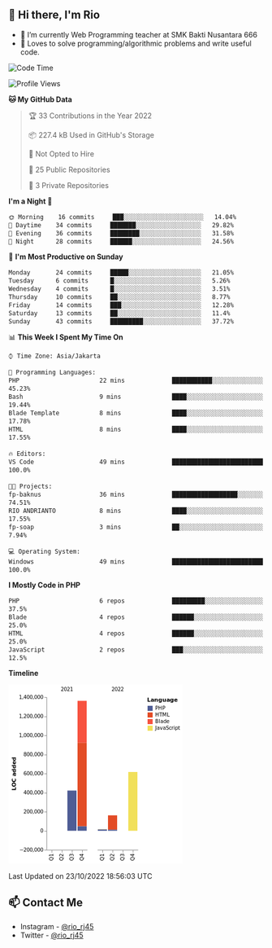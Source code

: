 ## 👋 Hi there, I'm Rio 

-  🔭 I’m currently Web Programming teacher at SMK Bakti Nusantara 666
-  💬 Loves to solve programming/algorithmic problems and write useful code.

<!--START_SECTION:waka-->
![Code Time](http://img.shields.io/badge/Code%20Time-670%20hrs-blue)

![Profile Views](http://img.shields.io/badge/Profile%20Views-0-blue)

**🐱 My GitHub Data** 

> 🏆 33 Contributions in the Year 2022
 > 
> 📦 227.4 kB Used in GitHub's Storage 
 > 
> 🚫 Not Opted to Hire
 > 
> 📜 25 Public Repositories 
 > 
> 🔑 3 Private Repositories  
 > 
**I'm a Night 🦉** 

```text
🌞 Morning    16 commits     ███░░░░░░░░░░░░░░░░░░░░░░   14.04% 
🌆 Daytime    34 commits     ███████░░░░░░░░░░░░░░░░░░   29.82% 
🌃 Evening    36 commits     ████████░░░░░░░░░░░░░░░░░   31.58% 
🌙 Night      28 commits     ██████░░░░░░░░░░░░░░░░░░░   24.56%

```
📅 **I'm Most Productive on Sunday** 

```text
Monday       24 commits     █████░░░░░░░░░░░░░░░░░░░░   21.05% 
Tuesday      6 commits      █░░░░░░░░░░░░░░░░░░░░░░░░   5.26% 
Wednesday    4 commits      █░░░░░░░░░░░░░░░░░░░░░░░░   3.51% 
Thursday     10 commits     ██░░░░░░░░░░░░░░░░░░░░░░░   8.77% 
Friday       14 commits     ███░░░░░░░░░░░░░░░░░░░░░░   12.28% 
Saturday     13 commits     ██░░░░░░░░░░░░░░░░░░░░░░░   11.4% 
Sunday       43 commits     █████████░░░░░░░░░░░░░░░░   37.72%

```


📊 **This Week I Spent My Time On** 

```text
⌚︎ Time Zone: Asia/Jakarta

💬 Programming Languages: 
PHP                      22 mins             ███████████░░░░░░░░░░░░░░   45.23% 
Bash                     9 mins              ████░░░░░░░░░░░░░░░░░░░░░   19.44% 
Blade Template           8 mins              ████░░░░░░░░░░░░░░░░░░░░░   17.78% 
HTML                     8 mins              ████░░░░░░░░░░░░░░░░░░░░░   17.55%

🔥 Editors: 
VS Code                  49 mins             █████████████████████████   100.0%

🐱‍💻 Projects: 
fp-baknus                36 mins             ██████████████████░░░░░░░   74.51% 
RIO ANDRIANTO            8 mins              ████░░░░░░░░░░░░░░░░░░░░░   17.55% 
fp-soap                  3 mins              ██░░░░░░░░░░░░░░░░░░░░░░░   7.94%

💻 Operating System: 
Windows                  49 mins             █████████████████████████   100.0%

```

**I Mostly Code in PHP** 

```text
PHP                      6 repos             █████████░░░░░░░░░░░░░░░░   37.5% 
Blade                    4 repos             ██████░░░░░░░░░░░░░░░░░░░   25.0% 
HTML                     4 repos             ██████░░░░░░░░░░░░░░░░░░░   25.0% 
JavaScript               2 repos             ███░░░░░░░░░░░░░░░░░░░░░░   12.5%

```


**Timeline**

![Chart not found](https://raw.githubusercontent.com/neushepa/neushepa/main/charts/bar_graph.png) 


 Last Updated on 23/10/2022 18:56:03 UTC
<!--END_SECTION:waka-->

## 📫 Contact Me
- Instagram - [@rio_rj45](https://www.instagram.com/rio_rj45/)
- Twitter - [@rio_rj45](https://twitter.com/rio_rj45)

